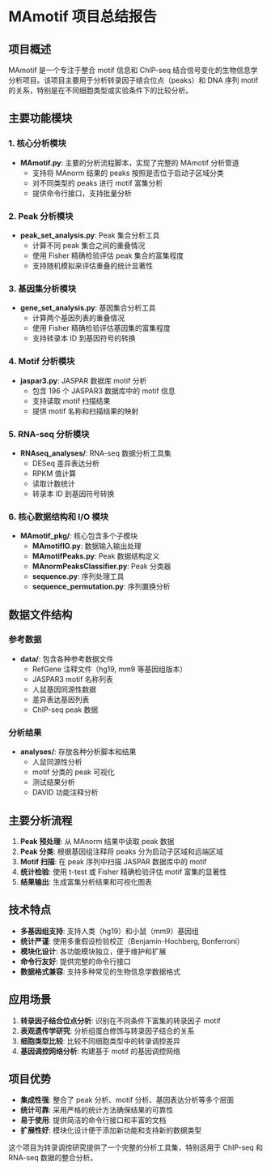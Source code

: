 # MAmotif 项目总结报告

## 项目概述
MAmotif 是一个专注于整合 motif 信息和 ChIP-seq 结合信号变化的生物信息学分析项目。该项目主要用于分析转录因子结合位点（peaks）和 DNA 序列 motif 的关系，特别是在不同细胞类型或实验条件下的比较分析。

## 主要功能模块

### 1. 核心分析模块
- **MAmotif.py**: 主要的分析流程脚本，实现了完整的 MAmotif 分析管道
  - 支持将 MAnorm 结果的 peaks 按照是否位于启动子区域分类
  - 对不同类型的 peaks 进行 motif 富集分析
  - 提供命令行接口，支持批量分析

### 2. Peak 分析模块
- **peak_set_analysis.py**: Peak 集合分析工具
  - 计算不同 peak 集合之间的重叠情况
  - 使用 Fisher 精确检验评估 peak 集合的富集程度
  - 支持随机模拟来评估重叠的统计显著性

### 3. 基因集分析模块
- **gene_set_analysis.py**: 基因集合分析工具
  - 计算两个基因列表的重叠情况
  - 使用 Fisher 精确检验评估基因集的富集程度
  - 支持转录本 ID 到基因符号的转换

### 4. Motif 分析模块
- **jaspar3.py**: JASPAR 数据库 motif 分析
  - 包含 196 个 JASPAR3 数据库中的 motif 信息
  - 支持读取 motif 扫描结果
  - 提供 motif 名称和扫描结果的映射

### 5. RNA-seq 分析模块
- **RNAseq_analyses/**: RNA-seq 数据分析工具集
  - DESeq 差异表达分析
  - RPKM 值计算
  - 读取计数统计
  - 转录本 ID 到基因符号转换

### 6. 核心数据结构和 I/O 模块
- **MAmotif_pkg/**: 核心包含多个子模块
  - **MAmotifIO.py**: 数据输入输出处理
  - **MAmotifPeaks.py**: Peak 数据结构定义
  - **MAnormPeaksClassifier.py**: Peak 分类器
  - **sequence.py**: 序列处理工具
  - **sequence_permutation.py**: 序列置换分析

## 数据文件结构

### 参考数据
- **data/**: 包含各种参考数据文件
  - RefGene 注释文件（hg19, mm9 等基因组版本）
  - JASPAR3 motif 名称列表
  - 人鼠基因同源性数据
  - 差异表达基因列表
  - ChIP-seq peak 数据

### 分析结果
- **analyses/**: 存放各种分析脚本和结果
  - 人鼠同源性分析
  - motif 分类的 peak 可视化
  - 测试结果分析
  - DAVID 功能注释分析

## 主要分析流程

1. **Peak 预处理**: 从 MAnorm 结果中读取 peak 数据
2. **Peak 分类**: 根据基因组注释将 peaks 分为启动子区域和远端区域
3. **Motif 扫描**: 在 peak 序列中扫描 JASPAR 数据库中的 motif
4. **统计检验**: 使用 t-test 或 Fisher 精确检验评估 motif 富集的显著性
5. **结果输出**: 生成富集分析结果和可视化图表

## 技术特点

- **多基因组支持**: 支持人类（hg19）和小鼠（mm9）基因组
- **统计严谨**: 使用多重假设检验校正（Benjamin-Hochberg, Bonferroni）
- **模块化设计**: 各功能模块独立，便于维护和扩展
- **命令行友好**: 提供完整的命令行接口
- **数据格式兼容**: 支持多种常见的生物信息学数据格式

## 应用场景

1. **转录因子结合位点分析**: 识别在不同条件下富集的转录因子 motif
2. **表观遗传学研究**: 分析组蛋白修饰与转录因子结合的关系
3. **细胞类型比较**: 比较不同细胞类型中的转录调控差异
4. **基因调控网络分析**: 构建基于 motif 的基因调控网络

## 项目优势

- **集成性强**: 整合了 peak 分析、motif 分析、基因表达分析等多个层面
- **统计可靠**: 采用严格的统计方法确保结果的可靠性
- **易于使用**: 提供简洁的命令行接口和丰富的文档
- **扩展性好**: 模块化设计便于添加新功能和支持新的数据类型

这个项目为转录调控研究提供了一个完整的分析工具集，特别适用于 ChIP-seq 和 RNA-seq 数据的整合分析。